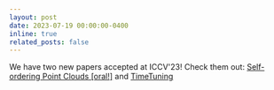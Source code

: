 ```yaml
---
layout: post
date: 2023-07-19 00:00:00-0400
inline: true
related_posts: false
---
```


We have two new papers accepted at ICCV'23! 
Check them out: [Self-ordering Point Clouds [oral!]](https://arxiv.org/abs/2304.00961) and [TimeTuning](https://arxiv.org/abs/2308.11796)